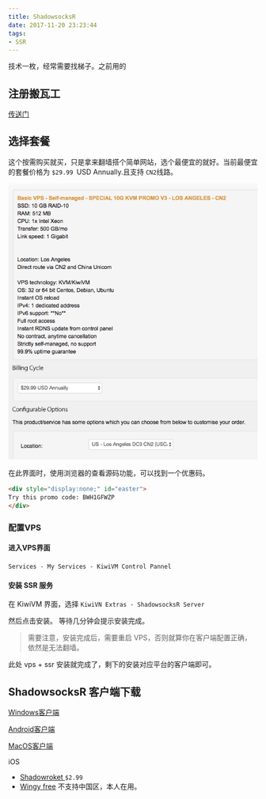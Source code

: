 ```yaml
---
title: ShadowsocksR
date: 2017-11-20 23:23:44
tags:
- SSR
---
```


技术一枚，经常需要找梯子。之前用的
## 注册搬瓦工
[传送门](https://www.bandwagonhost.com/clientarea.php)

## 选择套餐
这个按需购买就买，只是拿来翻墙搭个简单网站，选个最便宜的就好。当前最便宜的套餐价格为 `$29.99 `USD Annually.且支持 `CN2`线路。

![选择套餐](/2017/11/20/ShadowsocksR/select.png)

在此界面时，使用浏览器的查看源码功能，可以找到一个优惠码。

``` html
<div style="display:none;" id="easter">
Try this promo code: BWH1GFWZP
</div>
```

### 配置VPS

#### 进入VPS界面

`Services - My Services - KiwiVM Control Pannel`

#### 安装 SSR 服务
在 KiwiVM 界面，选择 `KiwiVN Extras - ShadowsocksR Server`

然后点击安装。
等待几分钟会提示安装完成。  
>  需要注意，安装完成后，需要重启 VPS，否则就算你在客户端配置正确，依然是无法翻墙。

此处 vps + ssr 安装就完成了，剩下的安装对应平台的客户端即可。

## ShadowsocksR 客户端下载

[Windows客户端](/2017/11/20/ShadowsocksR/ShadowsocksR-4.7.0-win.7z)

[Android客户端](/2017/11/20/ShadowsocksR/ssr-3.4.0.6.apk)

[MacOS客户端](/2017/11/20/ShadowsocksX-NG-R8.dmg)

iOS
* [Shadowroket ](https://itunes.apple.com/us/app/shadowrocket/id932747118) `$2.99`
* [Wingy free](https://itunes.apple.com/us/app/wingy-http-s-socks5-proxy-utility/id1178584911?mt=8) 不支持中国区，本人在用。
